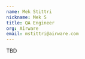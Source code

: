 ```yaml
---
name: Mek Stittri
nickname: Mek S
title: QA Engineer
org: Airware
email: mstittri@airware.com
---
```


TBD